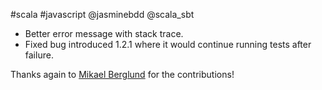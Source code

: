 #scala #javascript @jasminebdd @scala_sbt

* Better error message with stack trace.
* Fixed bug introduced 1.2.1 where it would continue running tests after failure.

Thanks again to [Mikael Berglund](https://github.com/PhroZenOne) for the contributions!